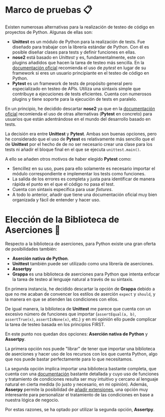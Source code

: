 # Marco de pruebas 📋
Existen numerosas alternativas para la realización de testeo de código en proyectos de Python. Algunas de ellas son:

- **Unittest** es un módulo de Python para la realización de tests. Fue diseñado para trabajar con la librería estándar de Python. Con él es posible diseñar clases para tests y definir funciones en ellas.
- **nose2** está basado en *Unittest* y es, fundamentalmente, este con plugins añadidos que hacen la tarea de testeo más sencilla. En la [documentación oficial](https://docs.nose2.io/en/latest/#nose2-vs-pytest) recomienda el uso de *pytest* en lugar de su framework si eres un usuario principiante en el testeo de código en Python.
- **Pytest** es un framework de tests de propósito general pero especializado en testeo de APIs. Utiliza una sintaxis simple que contribuye a ejecuciones de tests eficientes. Cuenta con numerosos plugins y tiene soporte para la ejecución de tests en paralelo.

En un principio, he decidido descartar **nose2** ya que en la [documentación oficial](https://docs.nose2.io/en/latest/#nose2-vs-pytest) recomienda el uso de otras alternativas (**Pytest** en concreto) para usuarios que están adentrándose en el mundo del desarrollo basado en tests.

La decisión era entre **Unittest** y **Pytest**. Ambas son buenas opciones, pero he considerado que el uso de **Pytest** es relativamente más sencillo que el de **Unittest** por el hecho de de no ser necesario crear una clase para los tests ni añadir el bloque final en el que se ejecuta ```unittest.main()```. 

A ello se añaden otros motivos de haber elegido **Pytest** como:
- Sencillez en su uso, pues para ello solamente es necesario importar el módulo correspondiente e implementar los tests como funciones.
- La salida de los errores es completa y justa para identificar de manera rápida el punto en el que el código no pasa el test.
- Cuenta con sintaxis específica para usar *fixtures*.
- A todo lo anterior, añadir que tiene una documentación oficial muy bien organizada y fácil de entender y hacer uso.

# Elección de la Biblioteca de Aserciones :no_entry_sign:
Respecto a la biblioteca de aserciones, para Python existe una gran oferta de posibilidades también:

- **Aserción nativa de Python**.
- **Unittest** también puede ser utilizado como una librería de aserciones.
- **Assertpy** 
- **Grappa** es una biblioteca de aserciones para Python que intenta enfocar la tarea de testeo al lenguaje natural a través de su sintaxis.

En primera instancia, he decidido descartar la opción de **Grappa** debido a que no me acaban de convencer los estilos de aserción ```expect``` y ```should```, y la manera en que se atienden las condiciones con ellos. 

De igual manera, la biblioteca de **Unittest** me parece que cuenta con un excesivo número de funciones que importar (```assertEqual(a, b)```, ```assertTrue(x)```, ```assertIsNone(x)```, etc.) y en mi opinión ello puede complicar la tarea de testeo basada en los principios FIRST.

En este punto nos quedan dos opciones: **Aserción nativa de Python** y **Assertpy**. 

La primera opción nos puede "librar" de tener que importar una biblioteca de aserciones y hacer uso de los recursos con los que cuenta Python, algo que nos puede bastar perfectamente para lo que necesitamos. 

La segunda opción implica importar una biblioteca bastante completa, que cuenta con una [documentación](https://assertpy.github.io/docs.html) bastante detallada y cuyo uso de funciones y tratamiento de condiciones resulta ser muy intuitivo y cercano al lenguaje natural en cierta medida (lo justo y necesario, en mi opinión). Además, **Asserpy** permite la posibilidad de [añadir extensiones](https://assertpy.github.io/docs.html#assertpy.assertpy.add_extension), una opción muy interesante para personalizar el tratamiento de las condiciones en base a nuestra lógica de negocio.

Por estas razones, se ha optado por utilizar la segunda opción, **Assertpy**.
